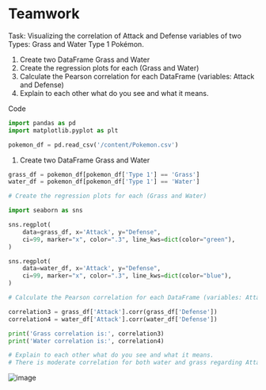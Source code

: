 # Teamwork
Task: Visualizing the correlation of Attack and Defense variables of two Types: Grass and Water Type 1 Pokémon.
1. Create two DataFrame Grass and Water
2. Create the regression plots for each (Grass and Water)
3. Calculate the Pearson correlation for each DataFrame (variables: Attack and Defense)
4. Explain to each other what do you see and what it means.

Code
```python
import pandas as pd
import matplotlib.pyplot as plt

pokemon_df = pd.read_csv('/content/Pokemon.csv')
```
1. Create two DataFrame Grass and Water
```python
grass_df = pokemon_df[pokemon_df['Type 1'] == 'Grass']
water_df = pokemon_df[pokemon_df['Type 1'] == 'Water']
```

```python
# Create the regression plots for each (Grass and Water)

import seaborn as sns

sns.regplot(
    data=grass_df, x='Attack', y="Defense",
    ci=99, marker="x", color=".3", line_kws=dict(color="green"),
)

sns.regplot(
    data=water_df, x='Attack', y="Defense",
    ci=99, marker="x", color=".3", line_kws=dict(color="blue"),
)
```

```python
# Calculate the Pearson correlation for each DataFrame (variables: Attack and Defense)

correlation3 = grass_df['Attack'].corr(grass_df['Defense'])
correlation4 = water_df['Attack'].corr(water_df['Defense'])

print('Grass correlation is:', correlation3)
print('Water correlation is:', correlation4)
```

```python
# Explain to each other what do you see and what it means.
# There is moderate correlation for both water and grass regarding Attack and Defernce. 
```

![image](https://github.com/user-attachments/assets/cd279426-3dea-46a5-913b-c48414b05cea)
